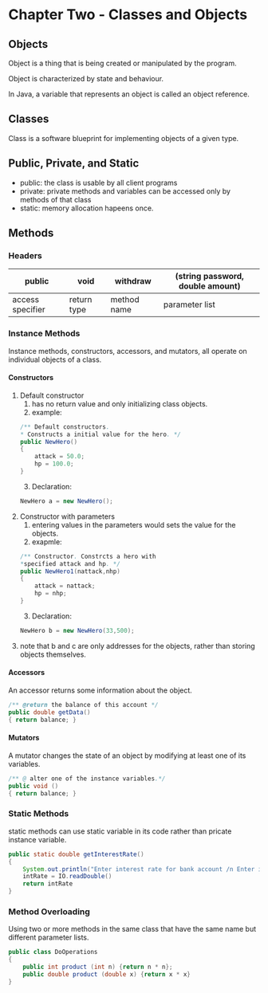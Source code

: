 # Chapter Two - Classes and Objects #

## Objects ##

Object is a thing that is being created or manipulated by the program.

Object is characterized by state and behaviour.

In Java, a variable that represents an object is called an object reference.

## Classes ##

Class is a software blueprint for implementing objects of a given type. 

## Public, Private, and Static ##
- public: the class is usable by all client programs
- private: private methods and variables can be accessed only by methods of that class
- static: memory allocation hapeens once.

## Methods ##

### Headers ###

| public | void | withdraw | (string password, double amount) |
|---|---|---|---|
| access specifier| return type  | method name | parameter list |

### Instance Methods ###

Instance methods, constructors, accessors, and mutators, all operate on individual objects of a class.

#### Constructors ####

1. Default constructor
	1. has no return value and only initializing class objects.
	2. example:
	```java
	/** Default constructors.
	* Constructs a initial value for the hero. */
	public NewHero()
	{
		attack = 50.0;
		hp = 100.0;
	}
	```
	3. Declaration:
	```java
	NewHero a = new NewHero();
	```
2. Constructor with parameters
	1. entering values in the parameters would sets the value for the objects.
	2. exapmle:
	```java
	/** Constructor. Constrcts a hero with 
	*specified attack and hp. */
	public NewHero1(nattack,nhp)
	{
		attack = nattack;
		hp = nhp;
	}
	```
	3. Declaration:
	```java
	NewHero b = new NewHero(33,500);
	```
3. note that b and c are only addresses for the objects, rather than storing objects themselves.

#### Accessors ####

An accessor returns some information about the object. 

```java
/** @return the balance of this account */
public double getData()
{ return balance; }
```

#### Mutators ####

A mutator changes the state of an object by modifying at least one of its variables. 
```java
/** @ alter one of the instance variables.*/
public void ()
{ return balance; }
```

### Static Methods ###

static methods can use static variable in its code rather than pricate instance variable. 

```java
public static double getInterestRate()
{
	System.out.println("Enter interest rate for bank account /n Enter in decimal form.")
	intRate = IO.readDouble()
	return intRate
}
```

### Method Overloading ###

Using two or more methods in the same class that have the same name but different parameter lists. 

```java
public class DoOperations
{
	public int product (int n) {return n * n};
	public double product (double x) {return x * x}
}
```












